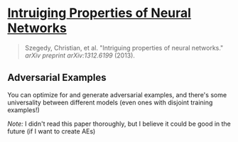 # [Intruiging Properties of Neural Networks](https://arxiv.org/pdf/1312.6199#page=4.60)
>Szegedy, Christian, et al. "Intriguing properties of neural networks." *arXiv preprint arXiv:1312.6199* (2013).
## Adversarial Examples
You can optimize for and generate adversarial examples, and there's some universality between different models (even ones with disjoint training examples!)

*Note:* I didn't read this paper thoroughly, but I believe it could be good in the future (if I want to create AEs)